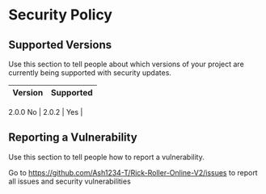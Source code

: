 # Security Policy

## Supported Versions

Use this section to tell people about which versions of your project are
currently being supported with security updates.

| Version | Supported          |
| ------- | ------------------ |
  2.0.0      No
| 2.0.2   | Yes                |


## Reporting a Vulnerability

Use this section to tell people how to report a vulnerability.

Go to https://github.com/Ash1234-T/Rick-Roller-Online-V2/issues to report all issues and security vulnerabilities
